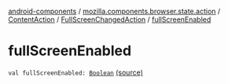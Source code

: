 [android-components](../../../index.md) / [mozilla.components.browser.state.action](../../index.md) / [ContentAction](../index.md) / [FullScreenChangedAction](index.md) / [fullScreenEnabled](./full-screen-enabled.md)

# fullScreenEnabled

`val fullScreenEnabled: `[`Boolean`](https://kotlinlang.org/api/latest/jvm/stdlib/kotlin/-boolean/index.html) [(source)](https://github.com/mozilla-mobile/android-components/blob/master/components/browser/state/src/main/java/mozilla/components/browser/state/action/BrowserAction.kt#L258)